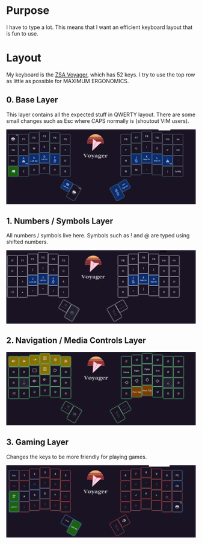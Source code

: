 # Purpose

I have to type a lot. This means that I want an efficient keyboard layout that is fun to use. 

# Layout

My keyboard is the [ZSA Voyager](https://www.zsa.io/voyager), which has 52 keys. I try to use the top row as little as possible for MAXIMUM ERGONOMICS.

## 0. Base Layer

This layer contains all the expected stuff in QWERTY layout. There are some small changes such as Esc where CAPS normally is (shoutout VIM users). 

![Layer 1](./layer1.PNG)

## 1. Numbers / Symbols Layer

All numbers / symbols live here. Symbols such as ! and @ are typed using shifted numbers.

![Layer 2](./layer2.PNG)

## 2. Navigation / Media Controls Layer

![Layer 3](./layer3.PNG)

## 3. Gaming Layer

Changes the keys to be more friendly for playing games.

![Layer 4](./layer4.PNG)

